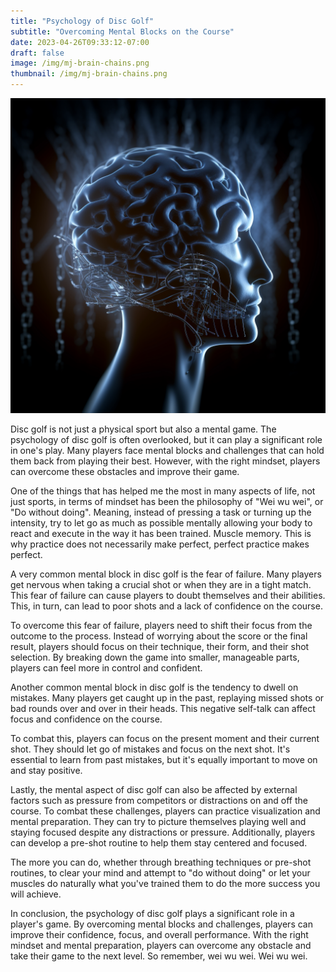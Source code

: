 ```yaml
---
title: "Psychology of Disc Golf"
subtitle: "Overcoming Mental Blocks on the Course"
date: 2023-04-26T09:33:12-07:00
draft: false
image: /img/mj-brain-chains.png
thumbnail: /img/mj-brain-chains.png
---
```

![Silhouette of a brain thinking about chains with the neorns illuminated in blue](/img/mj-brain-chains.png)

Disc golf is not just a physical sport but also a mental game. The psychology of disc golf is often overlooked, but it can play a significant role in one's play. Many players face mental blocks and challenges that can hold them back from playing their best. However, with the right mindset, players can overcome these obstacles and improve their game.

One of the things that has helped me the most in many aspects of life, not just sports, in terms of mindset has been the philosophy of "Wei wu wei", or "Do without doing". Meaning, instead of pressing a task or turning up the intensity, try to let go as much as possible mentally allowing your body to react and execute in the way it has been trained. Muscle memory. This is why practice does not necessarily make perfect, perfect practice makes perfect.

A very common mental block in disc golf is the fear of failure. Many players get nervous when taking a crucial shot or when they are in a tight match. This fear of failure can cause players to doubt themselves and their abilities. This, in turn, can lead to poor shots and a lack of confidence on the course.

To overcome this fear of failure, players need to shift their focus from the outcome to the process. Instead of worrying about the score or the final result, players should focus on their technique, their form, and their shot selection. By breaking down the game into smaller, manageable parts, players can feel more in control and confident.

Another common mental block in disc golf is the tendency to dwell on mistakes. Many players get caught up in the past, replaying missed shots or bad rounds over and over in their heads. This negative self-talk can affect focus and confidence on the course.

To combat this, players can focus on the present moment and their current shot. They should let go of mistakes and focus on the next shot. It's essential to learn from past mistakes, but it's equally important to move on and stay positive.

Lastly, the mental aspect of disc golf can also be affected by external factors such as pressure from competitors or distractions on and off the course. To combat these challenges, players can practice visualization and mental preparation. They can try to picture themselves playing well and staying focused despite any distractions or pressure. Additionally, players can develop a pre-shot routine to help them stay centered and focused.

The more you can do, whether through breathing techniques or pre-shot routines, to clear your mind and attempt to "do without doing" or let your muscles do naturally what you've trained them to do the more success you will achieve.

In conclusion, the psychology of disc golf plays a significant role in a player's game. By overcoming mental blocks and challenges, players can improve their confidence, focus, and overall performance. With the right mindset and mental preparation, players can overcome any obstacle and take their game to the next level. So remember, wei wu wei. Wei wu wei.
